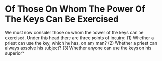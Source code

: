 # Of Those On Whom The Power Of The Keys Can Be Exercised

We must now consider those on whom the power of the keys can be exercised. Under this head there are three points of inquiry:
(1) Whether a priest can use the key, which he has, on any man?
(2) Whether a priest can always absolve his subject?
(3) Whether anyone can use the keys on his superior?